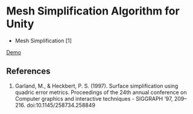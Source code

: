 Mesh Simplification Algorithm for Unity
==
* Mesh Simplification [1]

[Demo](http://nobnak.github.io/SceneSamples/Garland97/Garland97.html)

## References
1. Garland, M., & Heckbert, P. S. (1997). Surface simplification using quadric error metrics. Proceedings of the 24th annual conference on Computer graphics and interactive techniques - SIGGRAPH  ’97, 209–216. doi:10.1145/258734.258849
